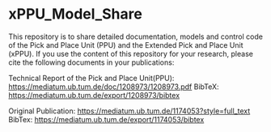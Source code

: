 # xPPU_Model_Share

This repository is to share detailed documentation, models and control code of the Pick and Place Unit (PPU) and the Extended Pick and Place Unit (xPPU). If you use the content of this repository for your research, please cite the following documents in your publications:

Technical Report of the Pick and Place Unit(PPU):
https://mediatum.ub.tum.de/doc/1208973/1208973.pdf
BibTeX:
https://mediatum.ub.tum.de/export/1208973/bibtex

Original Publication:
https://mediatum.ub.tum.de/1174053?style=full_text
BibTex:
https://mediatum.ub.tum.de/export/1174053/bibtex
